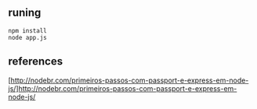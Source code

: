 ## runing
    npm install
    node app.js
## references
[http://nodebr.com/primeiros-passos-com-passport-e-express-em-node-js/]http://nodebr.com/primeiros-passos-com-passport-e-express-em-node-js/